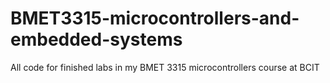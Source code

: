 # BMET3315-microcontrollers-and-embedded-systems
All code for finished labs in my BMET 3315 microcontrollers course at BCIT
